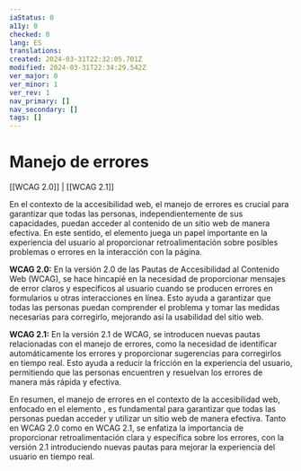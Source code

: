```yaml
---
iaStatus: 0
a11y: 0
checked: 0
lang: ES
translations: 
created: 2024-03-31T22:32:05.701Z
modified: 2024-03-31T22:34:29.542Z
ver_major: 0
ver_minor: 1
ver_rev: 1
nav_primary: []
nav_secondary: []
tags: []
---
```

# Manejo de errores

[[WCAG 2.0]] | [[WCAG 2.1]]

En el contexto de la accesibilidad web, el manejo de errores es crucial para garantizar que todas las personas, independientemente de sus capacidades, puedan acceder al contenido de un sitio web de manera efectiva. En este sentido, el elemento <TOKEN> juega un papel importante en la experiencia del usuario al proporcionar retroalimentación sobre posibles problemas o errores en la interacción con la página.

**WCAG 2.0:**
En la versión 2.0 de las Pautas de Accesibilidad al Contenido Web (WCAG), se hace hincapié en la necesidad de proporcionar mensajes de error claros y específicos al usuario cuando se producen errores en formularios u otras interacciones en línea. Esto ayuda a garantizar que todas las personas puedan comprender el problema y tomar las medidas necesarias para corregirlo, mejorando así la usabilidad del sitio web.

**WCAG 2.1:**
En la versión 2.1 de WCAG, se introducen nuevas pautas relacionadas con el manejo de errores, como la necesidad de identificar automáticamente los errores y proporcionar sugerencias para corregirlos en tiempo real. Esto ayuda a reducir la fricción en la experiencia del usuario, permitiendo que las personas encuentren y resuelvan los errores de manera más rápida y efectiva.

En resumen, el manejo de errores en el contexto de la accesibilidad web, enfocado en el elemento <TOKEN>, es fundamental para garantizar que todas las personas puedan acceder y utilizar un sitio web de manera efectiva. Tanto en WCAG 2.0 como en WCAG 2.1, se enfatiza la importancia de proporcionar retroalimentación clara y específica sobre los errores, con la versión 2.1 introduciendo nuevas pautas para mejorar la experiencia del usuario en tiempo real.
